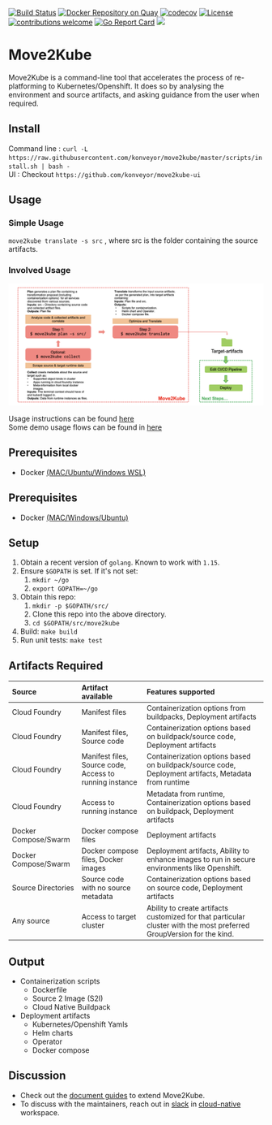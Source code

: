 [![Build Status](https://travis-ci.com/konveyor/move2kube.svg?branch=master)](https://travis-ci.com/konveyor/move2kube)
[![Docker Repository on Quay](https://quay.io/repository/konveyor/move2kube/status "Docker Repository on Quay")](https://quay.io/repository/konveyor/move2kube)
[![codecov](https://codecov.io/gh/konveyor/move2kube/branch/master/graph/badge.svg?token=QTPK8KN4J5)](https://codecov.io/gh/konveyor/move2kube)
[![License](https://img.shields.io/:license-apache-blue.svg)](https://www.apache.org/licenses/LICENSE-2.0.html)
[![contributions welcome](https://img.shields.io/badge/contributions-welcome-brightgreen.svg?style=flat)](https://github.com/konveyor/move2kube/pulls)
[![Go Report Card](https://goreportcard.com/badge/github.com/konveyor/move2kube)](https://goreportcard.com/report/github.com/konveyor/move2kube)
[<img src="https://img.shields.io/badge/slack-konveyor/move2kube-green.svg?logo=slack">](https://kubernetes.slack.com/archives/CR85S82A2)

# Move2Kube

Move2Kube is a command-line tool that accelerates the process of re-platforming to Kubernetes/Openshift. It does so by analysing the environment and source artifacts, and asking guidance from the user when required.

## Install

Command line : `curl -L https://raw.githubusercontent.com/konveyor/move2kube/master/scripts/install.sh | bash -`  
UI : Checkout `https://github.com/konveyor/move2kube-ui`

## Usage

### Simple Usage

`move2kube translate -s src` , where src is the folder containing the source artifacts.

### Involved Usage

![Usage](./imgs/usage.png)

Usage instructions can be found [here](./USAGE.md)  
Some demo usage flows can be found in [here](https://github.com/konveyor/move2kube-demos)

## Prerequisites

* Docker [(MAC](https://docs.docker.com/desktop/)[/Ubuntu](https://docs.docker.com/engine/install/ubuntu/)[/Windows WSL)](https://docs.docker.com/docker-for-windows/wsl/)

## Prerequisites
* Docker <a href="https://docs.docker.com/desktop/">(MAC/Windows</a><a href="https://docs.docker.com/engine/install/ubuntu/">/Ubuntu)</a>

## Setup

1. Obtain a recent version of `golang`. Known to work with `1.15`.
1. Ensure `$GOPATH` is set. If it's not set:
   1. `mkdir ~/go`
   1. `export GOPATH=~/go`
1. Obtain this repo:
   1. `mkdir -p $GOPATH/src/`
   1. Clone this repo into the above directory.
   1. `cd $GOPATH/src/move2kube`
1. Build: `make build`
1. Run unit tests: `make test`

## Artifacts Required

| Source | Artifact available | Features supported |
|:-------|:-------------------|:-------------------|
| Cloud Foundry | Manifest files | Containerization options from buildpacks, Deployment artifacts |
| Cloud Foundry | Manifest files, Source code | Containerization options based on buildpack/source code, Deployment artifacts |
| Cloud Foundry | Manifest files, Source code, Access to running instance | Containerization options based on buildpack/source code, Deployment artifacts, Metadata from runtime |
| Cloud Foundry | Access to running instance |  Metadata from runtime, Containerization options based on buildpack, Deployment artifacts |
| Docker Compose/Swarm | Docker compose files | Deployment artifacts |
| Docker Compose/Swarm | Docker compose files, Docker images | Deployment artifacts, Ability to enhance images to run in secure environments like Openshift. |
| Source Directories | Source code with no source metadata |  Containerization options based on source code, Deployment artifacts |
| Any source | Access to target cluster | Ability to create artifacts customized for that particular cluster with the most preferred GroupVersion for the kind. |

## Output

* Containerization scripts
  * Dockerfile
  * Source 2 Image (S2I)
  * Cloud Native Buildpack
* Deployment artifacts
  * Kubernetes/Openshift Yamls
  * Helm charts
  * Operator
  * Docker compose

## Discussion

* Check out the [document guides](./docs) to extend Move2Kube.
* To discuss with the maintainers, reach out in [slack](https://cloud-native.slack.com/archives/C01AJ5WCXGF) in [cloud-native](https://slack.cncf.io/) workspace.
